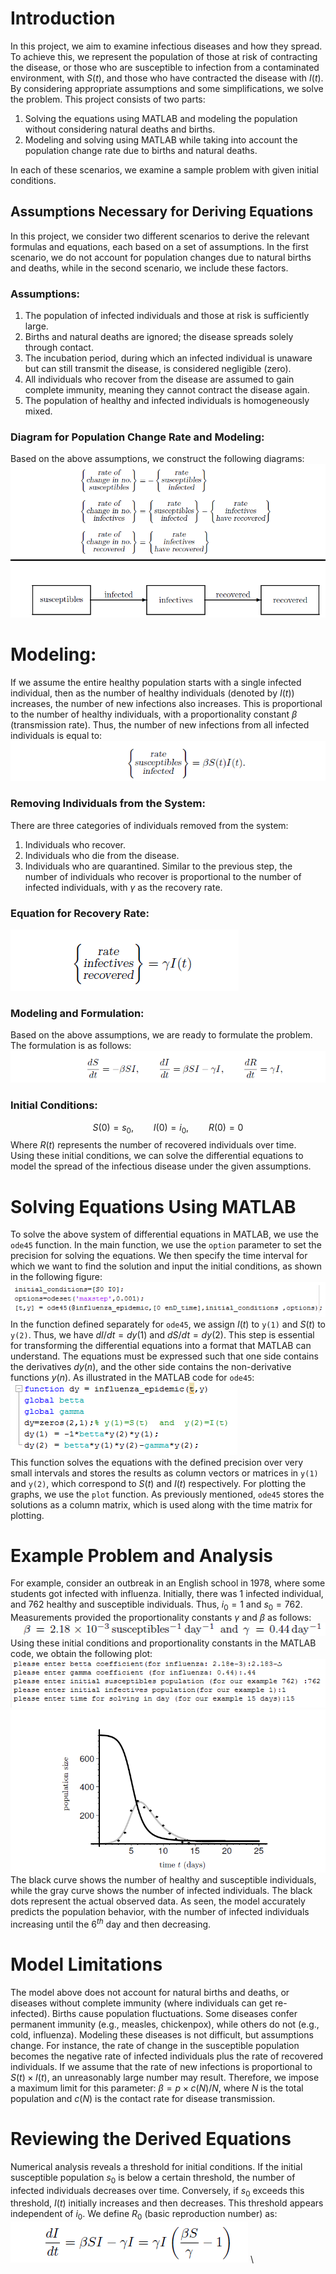 # Introduction
In this project, we aim to examine infectious diseases and how they spread. To achieve this, we represent the population of those at risk of contracting the disease, or those who are susceptible to infection from a contaminated environment, with $S(t)$, and those who have contracted the disease with $I(t)$. By considering appropriate assumptions and some simplifications, we solve the problem.
This project consists of two parts:
1.	Solving the equations using MATLAB and modeling the population without considering natural deaths and births.
2.	Modeling and solving using MATLAB while taking into account the population change rate due to births and natural deaths.

In each of these scenarios, we examine a sample problem with given initial conditions.

## Assumptions Necessary for Deriving Equations
In this project, we consider two different scenarios to derive the relevant formulas and equations, each based on a set of assumptions. In the first scenario, we do not account for population changes due to natural births and deaths, while in the second scenario, we include these factors.
### Assumptions:
1.	The population of infected individuals and those at risk is sufficiently large.
2.	Births and natural deaths are ignored; the disease spreads solely through contact.
3.	The incubation period, during which an infected individual is unaware but can still transmit the disease, is considered negligible (zero).
4.	All individuals who recover from the disease are assumed to gain complete immunity, meaning they cannot contract the disease again.
5.	The population of healthy and infected individuals is homogeneously mixed.

### Diagram for Population Change Rate and Modeling:

Based on the above assumptions, we construct the following diagrams:
![kh](Figures/1.png)
# Modeling:
If we assume the entire healthy population starts with a single infected individual, then as the number of healthy individuals (denoted by ${I(t)}$) increases, the number of new infections also increases. This is proportional to the number of healthy individuals, with a proportionality constant $\beta$ (transmission rate). Thus, the number of new infections from all infected individuals is equal to:
![qwe](https://github.com/hamidnakhaei/infectious_diseases_population_dynamics/blob/53ce15120eb10232ec85d6cda51f3ce36606ddf9/Figures/2.png)
### Removing Individuals from the System:
There are three categories of individuals removed from the system:
1.	Individuals who recover.
2.	Individuals who die from the disease.
3.	Individuals who are quarantined.
Similar to the previous step, the number of individuals who recover is proportional to the number of infected individuals, with $\gamma$ as the recovery rate.
### Equation for Recovery Rate: <br />
![[aspd](Figures/3.png)](https://github.com/hamidnakhaei/infectious_diseases_population_dynamics/blob/898a7a302e96823705d31c8ed8d57759c36a0ad5/Figures/3.png)

### Modeling and Formulation:
Based on the above assumptions, we are ready to formulate the problem. The formulation is as follows:
![](https://github.com/hamidnakhaei/infectious_diseases_population_dynamics/blob/898a7a302e96823705d31c8ed8d57759c36a0ad5/Figures/4.png)
### Initial Conditions:
$$S(0) = s_0 , \qquad  I(0)=i_0, \qquad  R(0)=0$$
Where $R(t)$ represents the number of recovered individuals over time. \
Using these initial conditions, we can solve the differential equations to model the spread of the infectious disease under the given assumptions.

# Solving Equations Using MATLAB
To solve the above system of differential equations in MATLAB, we use the `ode45` function. In the main function, we use the `option` parameter to set the precision for solving the equations. We then specify the time interval for which we want to find the solution and input the initial conditions, as shown in the following figure: \
![](https://github.com/hamidnakhaei/infectious_diseases_population_dynamics/blob/18cef8a392685af526f96711670ab08165999309/Figures/5.png) \
In the function defined separately for `ode45`, we assign ${I(t)}$ to `y(1)` and $S(t)$ to `y(2)`. Thus, we have $dI/dt = dy(1)$ and $dS/dt=dy(2)$. This step is essential for transforming the differential equations into a format that MATLAB can understand. The equations must be expressed such that one side contains the derivatives $dy(n)$, and the other side contains the non-derivative functions $y(n)$. As illustrated in the MATLAB code for `ode45`:\
![](https://github.com/hamidnakhaei/infectious_diseases_population_dynamics/blob/b34b263da264fa8ac7649a85a604afeed4b58203/Figures/6.png) \
This function solves the equations with the defined precision over very small intervals and stores the results as column vectors or matrices in `y(1)` and `y(2)`, which correspond to $S(t)$ and $I(t)$ respectively. For plotting the graphs, we use the `plot` function. As previously mentioned, `ode45` stores the solutions as a column matrix, which is used along with the time matrix for plotting.
# Example Problem and Analysis
For example, consider an outbreak in an English school in 1978, where some students got infected with influenza. Initially, there was 1 infected individual, and 762 healthy and susceptible individuals. Thus, $i_0=1$ and $s_0=762$. Measurements provided the proportionality constants $\gamma$ and $\beta$ as follows: \
![](https://github.com/hamidnakhaei/infectious_diseases_population_dynamics/blob/b34b263da264fa8ac7649a85a604afeed4b58203/Figures/7.png) \
Using these initial conditions and proportionality constants in the MATLAB code, we obtain the following plot: \
![](https://github.com/hamidnakhaei/infectious_diseases_population_dynamics/blob/b34b263da264fa8ac7649a85a604afeed4b58203/Figures/8.png) \
![](https://github.com/hamidnakhaei/infectious_diseases_population_dynamics/blob/b34b263da264fa8ac7649a85a604afeed4b58203/Figures/9.png) \
The black curve shows the number of healthy and susceptible individuals, while the gray curve shows the number of infected individuals. The black dots represent the actual observed data. As seen, the model accurately predicts the population behavior, with the number of infected individuals increasing until the $6^{th}$ day and then decreasing.
# Model Limitations
The model above does not account for natural births and deaths, or diseases without complete immunity (where individuals can get re-infected). Births cause population fluctuations. Some diseases confer permanent immunity (e.g., measles, chickenpox), while others do not (e.g., cold, influenza). Modeling these diseases is not difficult, but assumptions change. For instance, the rate of change in the susceptible population becomes the negative rate of infected individuals plus the rate of recovered individuals.
If we assume that the rate of new infections is proportional to $S(t) \times I(t)$, an unreasonably large number may result. Therefore, we impose a maximum limit for this parameter: $\beta = p \times c(N)/N$, where $N$ is the total population and $c(N)$ is the contact rate for disease transmission.
# Reviewing the Derived Equations
Numerical analysis reveals a threshold for initial conditions. If the initial susceptible population $s_0$ is below a certain threshold, the number of infected individuals decreases over time. Conversely, if $s_0$ exceeds this threshold, $I(t)$ initially increases and then decreases. This threshold appears independent of $i_0$. We define $R_0$ (basic reproduction number) as:
![](https://github.com/hamidnakhaei/infectious_diseases_population_dynamics/blob/b34b263da264fa8ac7649a85a604afeed4b58203/Figures/10.png) \
